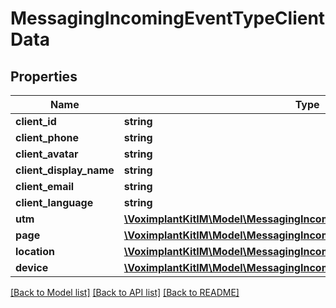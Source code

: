 # MessagingIncomingEventTypeClientData

## Properties
Name | Type | Description | Notes
------------ | ------------- | ------------- | -------------
**client_id** | **string** |  | 
**client_phone** | **string** |  | [optional] 
**client_avatar** | **string** |  | [optional] 
**client_display_name** | **string** |  | [optional] 
**client_email** | **string** |  | [optional] 
**client_language** | **string** |  | [optional] 
**utm** | [**\VoximplantKitIM\Model\MessagingIncomingEventClientDataUtmType**](MessagingIncomingEventClientDataUtmType.md) |  | [optional] 
**page** | [**\VoximplantKitIM\Model\MessagingIncomingEventClientDataPageType**](MessagingIncomingEventClientDataPageType.md) |  | [optional] 
**location** | [**\VoximplantKitIM\Model\MessagingIncomingEventClientDataLocationType**](MessagingIncomingEventClientDataLocationType.md) |  | [optional] 
**device** | [**\VoximplantKitIM\Model\MessagingIncomingEventClientDataDeviceType**](MessagingIncomingEventClientDataDeviceType.md) |  | [optional] 

[[Back to Model list]](../README.md#documentation-for-models) [[Back to API list]](../README.md#documentation-for-api-endpoints) [[Back to README]](../README.md)



